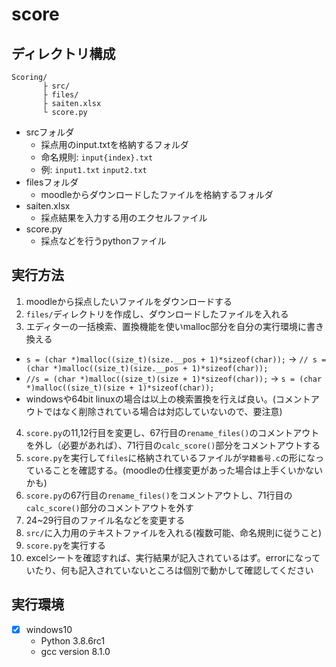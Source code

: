 # score

## ディレクトリ構成
```
Scoring/
       ├ src/
       ├ files/
       ├ saiten.xlsx
       └ score.py
```

- srcフォルダ
  - 採点用のinput.txtを格納するフォルダ
  - 命名規則: `input{index}.txt`
  - 例: `input1.txt` `input2.txt`
- filesフォルダ
  - moodleからダウンロードしたファイルを格納するフォルダ
- saiten.xlsx
  - 採点結果を入力する用のエクセルファイル
- score.py
  - 採点などを行うpythonファイル
  
## 実行方法

1. moodleから採点したいファイルをダウンロードする
2. `files/`ディレクトリを作成し、ダウンロードしたファイルを入れる
3. エディターの一括検索、置換機能を使いmalloc部分を自分の実行環境に書き換える
  - `s = (char *)malloc((size_t)(size.__pos + 1)*sizeof(char));` -> `// s = (char *)malloc((size_t)(size.__pos + 1)*sizeof(char));`
  - `//s = (char *)malloc((size_t)(size + 1)*sizeof(char));` -> `s = (char *)malloc((size_t)(size + 1)*sizeof(char));`
  - windowsや64bit linuxの場合は以上の検索置換を行えば良い。(コメントアウトではなく削除されている場合は対応していないので、要注意)
4. `score.py`の11,12行目を変更し、67行目の`rename_files()`のコメントアウトを外し（必要があれば）、71行目の`calc_score()`部分をコメントアウトする
5. `score.py`を実行して`files`に格納されているファイルが`学籍番号.c`の形になっていることを確認する。(moodleの仕様変更があった場合は上手くいかないかも)
6. `score.py`の67行目の`rename_files()`をコメントアウトし、71行目の`calc_score()`部分のコメントアウトを外す
7. 24~29行目のファイル名などを変更する
8. `src/`に入力用のテキストファイルを入れる(複数可能、命名規則に従うこと)
9. `score.py`を実行する
10. excelシートを確認すれば、実行結果が記入されているはず。errorになっていたり、何も記入されていないところは個別で動かして確認してください

## 実行環境
- [x] windows10
  -  Python 3.8.6rc1
  -  gcc version 8.1.0
